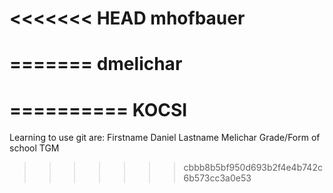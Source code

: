 <<<<<<< HEAD
mhofbauer
=========


=======
dmelichar
=========

==========
KOCSI
==========
Learning to use git are:
Firstname 	Daniel
Lastname	Melichar
Grade/Form of school	TGM
>>>>>>> cbbb8b5bf950d693b2f4e4b742c6b573cc3a0e53
